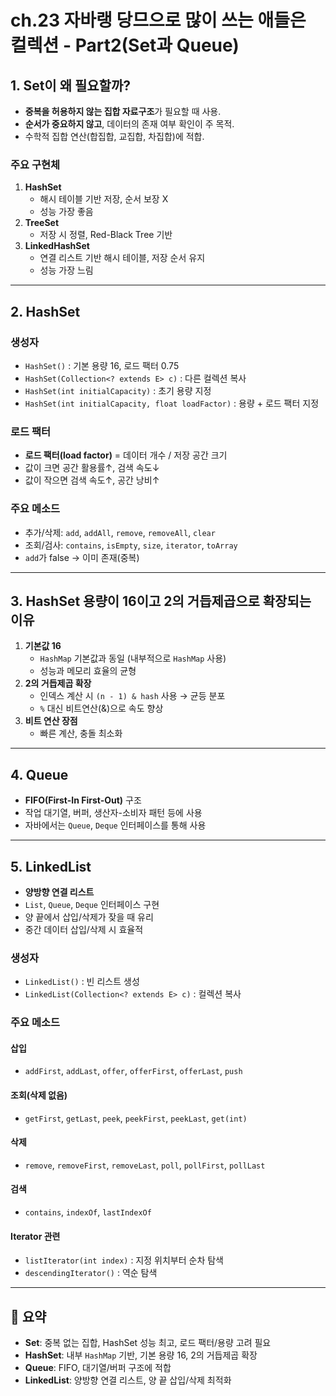 # ch.23 자바랭 당므으로 많이 쓰는 애들은 컬렉션 - Part2(Set과 Queue)

## 1. Set이 왜 필요할까?
- **중복을 허용하지 않는 집합 자료구조**가 필요할 때 사용.
- **순서가 중요하지 않고**, 데이터의 존재 여부 확인이 주 목적.
- 수학적 집합 연산(합집합, 교집합, 차집합)에 적합.

### 주요 구현체
1. **HashSet**
   - 해시 테이블 기반 저장, 순서 보장 X
   - 성능 가장 좋음
2. **TreeSet**
   - 저장 시 정렬, Red-Black Tree 기반
3. **LinkedHashSet**
   - 연결 리스트 기반 해시 테이블, 저장 순서 유지
   - 성능 가장 느림

---

## 2. HashSet
### 생성자
- `HashSet()` : 기본 용량 16, 로드 팩터 0.75
- `HashSet(Collection<? extends E> c)` : 다른 컬렉션 복사
- `HashSet(int initialCapacity)` : 초기 용량 지정
- `HashSet(int initialCapacity, float loadFactor)` : 용량 + 로드 팩터 지정

### 로드 팩터
- **로드 팩터(load factor)** = 데이터 개수 / 저장 공간 크기
- 값이 크면 공간 활용률↑, 검색 속도↓
- 값이 작으면 검색 속도↑, 공간 낭비↑

### 주요 메소드
- 추가/삭제: `add`, `addAll`, `remove`, `removeAll`, `clear`
- 조회/검사: `contains`, `isEmpty`, `size`, `iterator`, `toArray`
- `add`가 false → 이미 존재(중복)

---

## 3. HashSet 용량이 16이고 2의 거듭제곱으로 확장되는 이유
1. **기본값 16**
   - `HashMap` 기본값과 동일 (내부적으로 `HashMap` 사용)
   - 성능과 메모리 효율의 균형
2. **2의 거듭제곱 확장**
   - 인덱스 계산 시 `(n - 1) & hash` 사용 → 균등 분포
   - `%` 대신 비트연산(&)으로 속도 향상
3. **비트 연산 장점**
   - 빠른 계산, 충돌 최소화

---

## 4. Queue
- **FIFO(First-In First-Out)** 구조
- 작업 대기열, 버퍼, 생산자-소비자 패턴 등에 사용
- 자바에서는 `Queue`, `Deque` 인터페이스를 통해 사용

---

## 5. LinkedList
- **양방향 연결 리스트**
- `List`, `Queue`, `Deque` 인터페이스 구현
- 양 끝에서 삽입/삭제가 잦을 때 유리
- 중간 데이터 삽입/삭제 시 효율적

### 생성자
- `LinkedList()` : 빈 리스트 생성
- `LinkedList(Collection<? extends E> c)` : 컬렉션 복사

### 주요 메소드
#### 삽입
- `addFirst`, `addLast`, `offer`, `offerFirst`, `offerLast`, `push`
#### 조회(삭제 없음)
- `getFirst`, `getLast`, `peek`, `peekFirst`, `peekLast`, `get(int)`
#### 삭제
- `remove`, `removeFirst`, `removeLast`, `poll`, `pollFirst`, `pollLast`
#### 검색
- `contains`, `indexOf`, `lastIndexOf`
#### Iterator 관련
- `listIterator(int index)` : 지정 위치부터 순차 탐색
- `descendingIterator()` : 역순 탐색

---

## 📌 요약
- **Set**: 중복 없는 집합, HashSet 성능 최고, 로드 팩터/용량 고려 필요
- **HashSet**: 내부 `HashMap` 기반, 기본 용량 16, 2의 거듭제곱 확장
- **Queue**: FIFO, 대기열/버퍼 구조에 적합
- **LinkedList**: 양방향 연결 리스트, 양 끝 삽입/삭제 최적화
